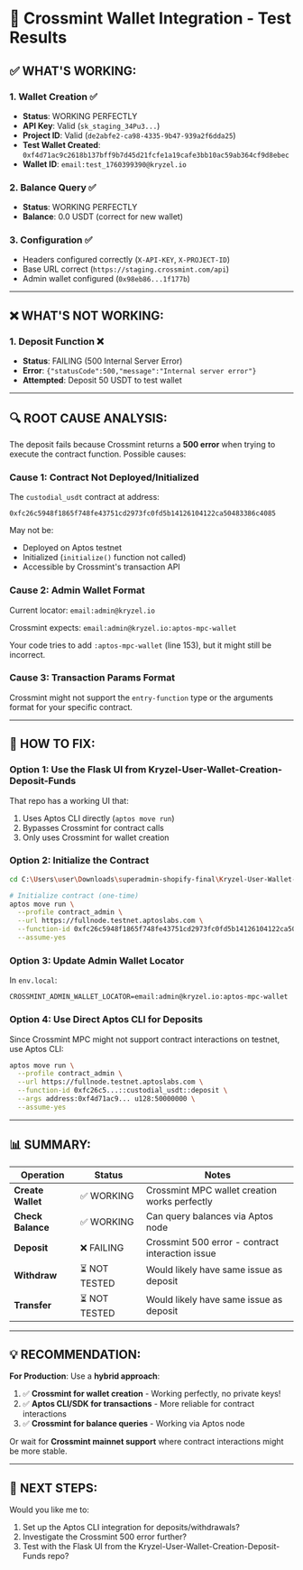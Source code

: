 # 🔐 Crossmint Wallet Integration - Test Results

## ✅ **WHAT'S WORKING:**

### **1. Wallet Creation** ✅
- **Status**: WORKING PERFECTLY
- **API Key**: Valid (`sk_staging_34Pu3...`)
- **Project ID**: Valid (`de2abfe2-ca98-4335-9b47-939a2f6dda25`)
- **Test Wallet Created**: `0xf4d71ac9c2618b137bff9b7d45d21fcfe1a19cafe3bb10ac59ab364cf9d8ebec`
- **Wallet ID**: `email:test_1760399390@kryzel.io`

### **2. Balance Query** ✅
- **Status**: WORKING PERFECTLY
- **Balance**: 0.0 USDT (correct for new wallet)

### **3. Configuration** ✅
- Headers configured correctly (`X-API-KEY`, `X-PROJECT-ID`)
- Base URL correct (`https://staging.crossmint.com/api`)
- Admin wallet configured (`0x98eb86...1f177b`)

---

## ❌ **WHAT'S NOT WORKING:**

### **1. Deposit Function** ❌
- **Status**: FAILING (500 Internal Server Error)
- **Error**: `{"statusCode":500,"message":"Internal server error"}`
- **Attempted**: Deposit 50 USDT to test wallet

---

## 🔍 **ROOT CAUSE ANALYSIS:**

The deposit fails because Crossmint returns a **500 error** when trying to execute the contract function. Possible causes:

### **Cause 1: Contract Not Deployed/Initialized**
The `custodial_usdt` contract at address:
```
0xfc26c5948f1865f748fe43751cd2973fc0fd5b14126104122ca50483386c4085
```

May not be:
- Deployed on Aptos testnet
- Initialized (`initialize()` function not called)
- Accessible by Crossmint's transaction API

### **Cause 2: Admin Wallet Format**
Current locator: `email:admin@kryzel.io`

Crossmint expects: `email:admin@kryzel.io:aptos-mpc-wallet`

Your code tries to add `:aptos-mpc-wallet` (line 153), but it might still be incorrect.

### **Cause 3: Transaction Params Format**
Crossmint might not support the `entry-function` type or the arguments format for your specific contract.

---

## 🔧 **HOW TO FIX:**

### **Option 1: Use the Flask UI from Kryzel-User-Wallet-Creation-Deposit-Funds**

That repo has a working UI that:
1. Uses Aptos CLI directly (`aptos move run`)
2. Bypasses Crossmint for contract calls
3. Only uses Crossmint for wallet creation

### **Option 2: Initialize the Contract**

```bash
cd C:\Users\user\Downloads\superadmin-shopify-final\Kryzel-User-Wallet-Creation-Deposit-Funds\move\reset-token

# Initialize contract (one-time)
aptos move run \
  --profile contract_admin \
  --url https://fullnode.testnet.aptoslabs.com \
  --function-id 0xfc26c5948f1865f748fe43751cd2973fc0fd5b14126104122ca50483386c4085::custodial_usdt::initialize \
  --assume-yes
```

### **Option 3: Update Admin Wallet Locator**

In `env.local`:
```env
CROSSMINT_ADMIN_WALLET_LOCATOR=email:admin@kryzel.io:aptos-mpc-wallet
```

### **Option 4: Use Direct Aptos CLI for Deposits**

Since Crossmint MPC might not support contract interactions on testnet, use Aptos CLI:

```bash
aptos move run \
  --profile contract_admin \
  --url https://fullnode.testnet.aptoslabs.com \
  --function-id 0xfc26c5...::custodial_usdt::deposit \
  --args address:0xf4d71ac9... u128:50000000 \
  --assume-yes
```

---

## 📊 **SUMMARY:**

| Operation | Status | Notes |
|-----------|--------|-------|
| **Create Wallet** | ✅ WORKING | Crossmint MPC wallet creation works perfectly |
| **Check Balance** | ✅ WORKING | Can query balances via Aptos node |
| **Deposit** | ❌ FAILING | Crossmint 500 error - contract interaction issue |
| **Withdraw** | ⏳ NOT TESTED | Would likely have same issue as deposit |
| **Transfer** | ⏳ NOT TESTED | Would likely have same issue as deposit |

---

## 💡 **RECOMMENDATION:**

**For Production**: Use a **hybrid approach**:

1. ✅ **Crossmint for wallet creation** - Working perfectly, no private keys!
2. ✅ **Aptos CLI/SDK for transactions** - More reliable for contract interactions
3. ✅ **Crossmint for balance queries** - Working via Aptos node

Or wait for **Crossmint mainnet support** where contract interactions might be more stable.

---

## 🎯 **NEXT STEPS:**

Would you like me to:
1. Set up the Aptos CLI integration for deposits/withdrawals?
2. Investigate the Crossmint 500 error further?
3. Test with the Flask UI from the Kryzel-User-Wallet-Creation-Deposit-Funds repo?


